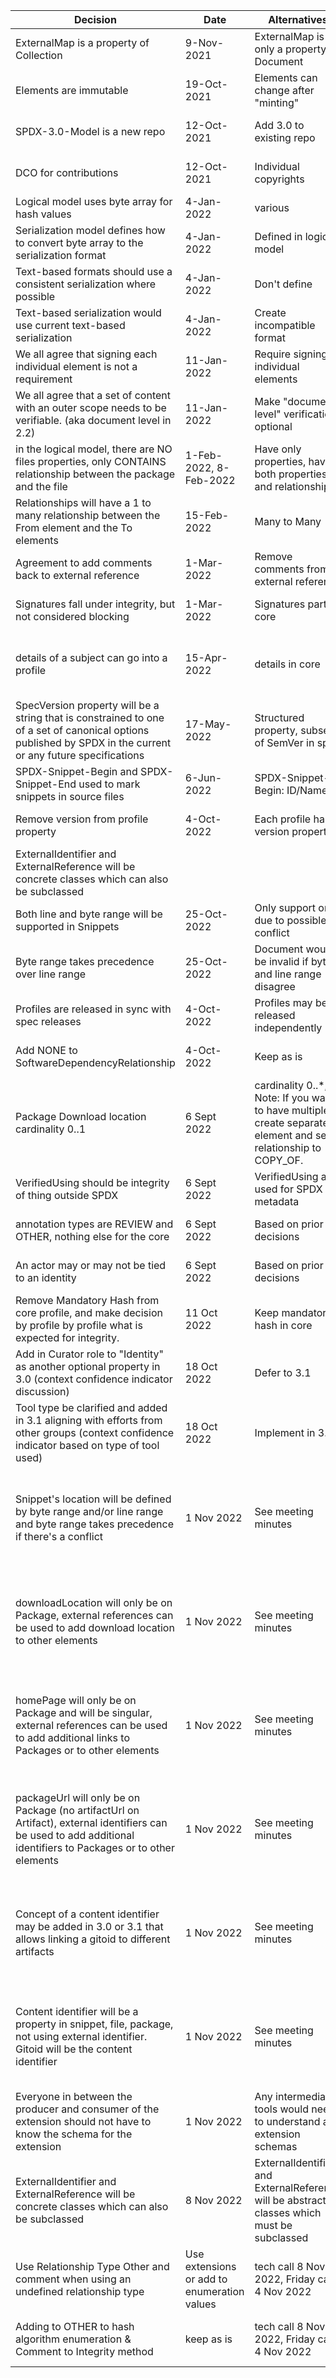 |Decision|Date|Alternatives|Minutes Link|
|--|--|--|--|
| ExternalMap is a property of Collection | 9-Nov-2021|ExternalMap is only a property of Document | [Tech Team Meeting 9 Nov 2021](https://github.com/spdx/meetings/blob/master/tech/2021-11-09.md)
| Elements are immutable | 19-Oct-2021 | Elements can change after "minting" | [Tech Team Meeting 19 Oct 2021](https://github.com/spdx/meetings/blob/master/tech/2021-10-19.md)
| SPDX-3.0-Model is a new repo | 12-Oct-2021 | Add 3.0 to existing repo | [Tech Team Meeting 12 Oct 2021](https://github.com/spdx/meetings/blob/master/tech/2021-10-12.md)
| DCO for contributions | 12-Oct-2021 | Individual copyrights | [Tech Team Meeting 12 Oct 2021](https://github.com/spdx/meetings/blob/master/tech/2021-10-12.md)
| Logical model uses byte array for hash values | 4-Jan-2022 | various | [Punch list hash](https://github.com/spdx/spdx-3-model/issues/8#issuecomment-1005045081)
| Serialization model defines how to convert byte array to the serialization format | 4-Jan-2022 | Defined in logical model | [Punch list hash](https://github.com/spdx/spdx-3-model/issues/8#issuecomment-1005045081)
| Text-based formats should use a consistent serialization where possible | 4-Jan-2022 | Don't define | [Punch list hash](https://github.com/spdx/spdx-3-model/issues/8#issuecomment-1005045081)
| Text-based serialization would use current text-based serialization | 4-Jan-2022 | Create incompatible format | [Punch list hash](https://github.com/spdx/spdx-3-model/issues/8#issuecomment-1005045081)
| We all agree that signing each individual element is not a requirement | 11-Jan-2022 | Require signing of individual elements | [Tech Team Minutes 11 Jan 2022](https://github.com/spdx/meetings/blob/master/tech/2022-01-11.md)
| We all agree that a set of content with an outer scope needs to be verifiable. (aka document level in 2.2) | 11-Jan-2022 | Make "document level" verification optional | [Tech Team Minutes 11 Jan 2022](https://github.com/spdx/meetings/blob/master/tech/2022-01-11.md)
| in the logical model, there are NO files properties, only CONTAINS relationship between the package and the file | 1-Feb-2022, 8-Feb-2022 | Have only properties, have both properties and relationships | [Tech Team Minutes 1 Feb 2022](https://github.com/spdx/meetings/blob/master/tech/2022-02-01.md)
| Relationships will have a 1 to many relationship between the From element and the To elements | 15-Feb-2022 | Many to Many | [Tech Team Minutes 15 Feb 2022](https://github.com/spdx/meetings/blob/main/tech/2022-02-15.md)
| Agreement to add comments back to external reference | 1-Mar-2022 | Remove comments from external reference | [Tech Team Minutes 1 Mar 2022](https://github.com/spdx/meetings/blob/main/tech/2022-03-01.md)
| Signatures fall under integrity, but not considered blocking |  1-Mar-2022 | Signatures part of core | [Tech Team Minutes 1 Mar 2022](https://github.com/spdx/meetings/blob/main/tech/2022-03-01.md)
| details of a subject can go into a profile | 15-Apr-2022 | details in core | [SPDX 3.0 Model Session - April 15, 2022](https://github.com/spdx/meetings/blob/main/tech/2022-04-15-model-session.md)
| SpecVersion property will be a string that is constrained to one of a set of canonical options published by SPDX in the current or any future specifications | 17-May-2022 | Structured property, subset of SemVer in spec | [Tech Team Minutes 17 May 2022](https://github.com/spdx/meetings/blob/main/tech/2022-05-17.md)
| SPDX-Snippet-Begin and SPDX-Snippet-End used to mark snippets in source files | 6-Jun-2022 | SPDX-Snippet-Begin: ID/Name ... | Tech Team Minutes 7 Jun 2022
| Remove version from profile property | 4-Oct-2022 | Each profile has a version property | [Tech Team Minutes 4 Oct 2022](https://github.com/spdx/meetings/blob/main/tech/2022-10-04.md)
| ExternalIdentifier and ExternalReference will be concrete classes which can also be subclassed
| Both line and byte range will be supported in Snippets | 25-Oct-2022 | Only support one due to possible conflict | Tech team minutes 25 Oct 2022 |
| Byte range takes precedence over line range | 25-Oct-2022 | Document would be invalid if byte and line range disagree | Tech team minutes 25 Oct 2022 |
| Profiles are released in sync with spec releases | 4-Oct-2022 | Profiles may be released independently | [Tech Team Minutes 4 Oct 2022](https://github.com/spdx/meetings/blob/main/tech/2022-10-04.md)
| Add NONE to SoftwareDependencyRelationship | 4-Oct-2022 | Keep as is | [Tech Team Minutes 4 Oct 2022](https://github.com/spdx/meetings/blob/main/tech/2022-10-04.md)
| Package Download location cardinality 0..1 | 6 Sept 2022 | cardinality 0..*, Note: If you want to have multiple, create separate element and set relationship to COPY_OF. | Tech Team Minutes 6 Sept 2022 |
| VerifiedUsing should be integrity of thing outside SPDX | 6 Sept 2022 | VerifiedUsing also used for SPDX metadata | Tech Team Minutes 6 Sept 2022 |
| annotation types are REVIEW and OTHER, nothing else for the core | 6 Sept 2022 | Based on prior decisions | Tech Team Minutes 6 Sept 2022 |
| An actor may or may not be tied to an identity | 6 Sept 2022 | Based on prior decisions | Tech Team Minutes 6 Sept 2022 |
| Remove Mandatory Hash from core profile,  and make decision by profile by profile what is expected for integrity. | 11 Oct 2022 | Keep mandatory hash in core | Tech Team Minutes 11 Oct 2022 |
| Add in Curator role to "Identity" as another optional property in 3.0 (context confidence indicator discussion) | 18 Oct 2022 | Defer to 3.1 | Tech team minute 18 Oct 2022 |
| Tool type be clarified and added in 3.1 aligning with efforts from other groups (context confidence indicator based on type of tool used) | 18 Oct 2022 | Implement in 3.0 | Tech team minute 18 Oct 2022 |
| Snippet's location will be defined by byte range and/or line range and byte range takes precedence if there's a conflict | 1 Nov 2022 | See meeting minutes | Finalized tech call 1 Nov 2022, discussed Friday "punchdown" meeting 28 Oct 2022 |
| downloadLocation will only be on Package, external references can be used to add download location to other elements | 1 Nov 2022 | See meeting minutes | Finalized tech call 1 Nov 2022, discussed Friday "punchdown" meeting 28 Oct 2022 |
| homePage will only be on Package and will be singular, external references can be used to add additional links to Packages or to other elements | 1 Nov 2022 | See meeting minutes | Finalized tech call 1 Nov 2022, discussed Friday "punchdown" meeting 28 Oct 2022 |
| packageUrl will only be on Package (no artifactUrl on Artifact), external identifiers can be used to add additional identifiers to Packages or to other elements | 1 Nov 2022 | See meeting minutes | Finalized tech call 1 Nov 2022, discussed Friday "punchdown" meeting 28 Oct 2022 |
| Concept of a content identifier may be added in 3.0 or 3.1 that allows linking a gitoid to different artifacts | 1 Nov 2022 | See meeting minutes | Finalized tech call 1 Nov 2022, discussed Friday "punchdown" meeting 28 Oct 2022 |
| Content identifier will be a property in snippet, file, package, not using external identifier. Gitoid will be the content identifier |  1 Nov 2022 | See meeting minutes | Finalized tech call 1 Nov 2022, discussed Friday "punchdown" meeting 28 Oct 2022 |
| Everyone in between the producer and consumer of the extension should not have to know the schema for the extension | 1 Nov 2022 | Any intermediate tools would need to understand all extension schemas | tech call 1 Nov 2022 |
| ExternalIdentifier and ExternalReference will be concrete classes which can also be subclassed | 8 Nov 2022 | ExternalIdentifier and ExternalReference will be abstract classes which must be subclassed | tech call 8 Nov 2022, Friday call 4 Nov 2022 | tech call 8 Nov 2022, Friday call 4 Nov 2022 |
| Use Relationship Type Other and comment when using an undefined relationship type | Use extensions or add to enumeration values | tech call 8 Nov 2022, Friday call 4 Nov 2022 | tech call 8 Nov 2022, Friday call 4 Nov 2022 |
| Adding to OTHER to hash algorithm enumeration & Comment to Integrity method | keep as is | tech call 8 Nov 2022, Friday call 4 Nov 2022 | tech call 8 Nov 2022, Friday call 4 Nov 2022 |
